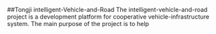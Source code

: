 ##Tongji intelligent-Vehicle-and-Road
The intelligent-vehicle-and-road project is a development platform for cooperative vehicle-infrastructure system. The main purpose of the project is to help
